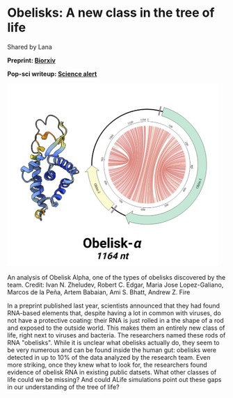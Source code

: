 # Obelisks: A new class in the tree of life

Shared by Lana

**Preprint: [Biorxiv](https://www.biorxiv.org/content/10.1101/2024.01.20.576352v1)**

**Pop-sci writeup: [Science alert](https://www.sciencealert.com/obelisks-entirely-new-class-of-life-has-been-found-in-the-human-digestive-system)**

![obelisk](./images/obelisk.png)

An analysis of Obelisk Alpha, one of the types of obelisks discovered by the team. Credit: Ivan N. Zheludev, Robert C. Edgar, Maria Jose Lopez-Galiano, Marcos de la Peña, Artem Babaian, Ami S. Bhatt, Andrew Z. Fire

In a preprint published last year, scientists announced that they had found RNA-based elements that, despite having a lot in common with viruses, do not have a protective coating: their RNA is just rolled in a the shape of a rod and exposed to the outside world. This makes them an entirely new class of life, right next to viruses and bacteria. The researchers named these rods of RNA "obelisks".
While it is unclear what obelisks actually do, they seem to be very numerous and can be found inside the human gut: obelisks were detected in up to 10% of the data analyzed by the research team. Even more striking, once they knew what to look for, the researchers found evidence of obelisk RNA in existing public datsets.
What other classes of life could we be missing? And could ALife simulations point out these gaps in our understanding of the tree of life?
